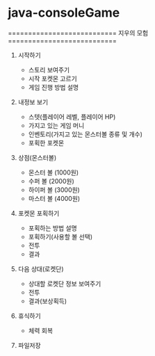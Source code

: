 
# java-consoleGame

=========================== 지우의 모험 ===========================
1. 시작하기
    - 스토리 보여주기
    - 시작 포켓몬 고르기
    - 게임 진행 방법 설명

2. 내정보 보기
    - 스텟(플레이어 레벨, 플레이어 HP)
    - 가지고 있는 게임 머니
    - 인벤토리(가지고 있는 몬스터볼 종류 및 개수)
    - 포획한 포켓몬

3. 상점(몬스터볼)
    - 몬스터 볼 (1000원)
    - 수퍼 볼  (2000원)
    - 하이퍼 볼 (3000원)
    - 마스터 볼 (4000원)

4. 포켓몬 포획하기
    - 포획하는 방법 설명
    - 포획하기(사용할 볼 선택)
    - 전투
    - 결과

5. 다음 상대(로켓단)
    - 상대할 로켓단 정보 보여주기
    - 전투
    - 결과(보상획득)

6. 휴식하기
    - 체력 회복

7. 파일저장